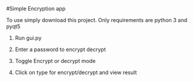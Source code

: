 #Simple Encryption app

To use simply download this project. Only requirements are python 3 and pyqt5

1. Run gui.py

2. Enter a password to encrypt decrypt

3. Toggle Encrypt or decrypt mode

4. Click on type for encrypt/decrypt and view result